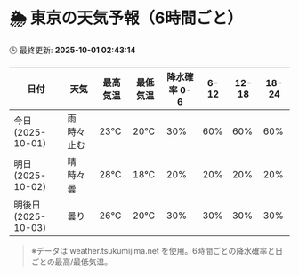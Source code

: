 # 🌦️ 東京の天気予報（6時間ごと）

🕒 最終更新: **2025-10-01 02:43:14**

| 日付 | 天気 | 最高気温 | 最低気温 | 降水確率 0-6 | 6-12 | 12-18 | 18-24 |
|------|------|----------|----------|------------|------|------|------|
| 今日 (2025-10-01) | 雨時々止む | 23℃ | 20℃ | 30% | 60% | 60% | 60% |
| 明日 (2025-10-02) | 晴時々曇 | 28℃ | 18℃ | 20% | 20% | 20% | 20% |
| 明後日 (2025-10-03) | 曇り | 26℃ | 20℃ | 30% | 30% | 30% | 30% |

> ※データは weather.tsukumijima.net を使用。6時間ごとの降水確率と日ごとの最高/最低気温。